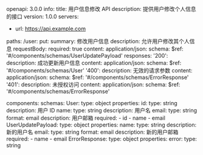 openapi: 3.0.0
info:
  title: 用户信息修改 API
  description: 提供用户修改个人信息的接口
  version: 1.0.0
servers:
  - url: https://api.example.com

paths:
  /user:
    put:
      summary: 修改用户信息
      description: 允许用户修改其个人信息
      requestBody:
        required: true
        content:
          application/json:
            schema:
              $ref: '#/components/schemas/UserUpdatePayload'
      responses:
        '200':
          description: 成功更新用户信息
          content:
            application/json:
              schema:
                $ref: '#/components/schemas/User'
        '400':
          description: 无效的请求参数
          content:
            application/json:
              schema:
                $ref: '#/components/schemas/ErrorResponse'
        '401':
          description: 未授权访问
          content:
            application/json:
              schema:
                $ref: '#/components/schemas/ErrorResponse'

components:
  schemas:
    User:
      type: object
      properties:
        id:
          type: string
          description: 用户 ID
        name:
          type: string
          description: 用户名
        email:
          type: string
          format: email
          description: 用户邮箱
      required:
        - id
        - name
        - email
    UserUpdatePayload:
      type: object
      properties:
        name:
          type: string
          description: 新的用户名
        email:
          type: string
          format: email
          description: 新的用户邮箱
      required:
        - name
        - email
    ErrorResponse:
      type: object
      properties:
        error:
          type: string